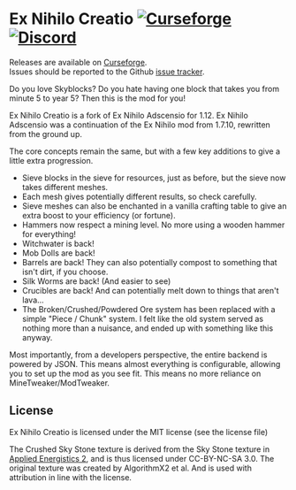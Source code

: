 # Ex Nihilo Creatio [![Curseforge](http://cf.way2muchnoise.eu/274456.svg "ExNihilo Creatio")](https://minecraft.curseforge.com/projects/ex-nihilo-creatio) [![Discord](https://img.shields.io/discord/495546952834875392.svg?style=flat&label=Discord&colorB=blue&logo=discord)](https://discord.gg/fPZhsZ8)

Releases are available on [Curseforge](https://minecraft.curseforge.com/projects/ex-nihilo-creatio).  
Issues should be reported to the Github [issue tracker](https://github.com/BloodWorkXGaming/ExNihiloCreatio/issues).

Do you love Skyblocks? Do you hate having one block that takes you from minute 5 to year 5? Then this is the mod for you!

Ex Nihilo Creatio is a fork of Ex Nihilo Adscensio for 1.12. Ex Nihilo Adscensio was a continuation of the Ex Nihilo mod from 1.7.10, rewritten from the ground up.

The core concepts remain the same, but with a few key additions to give a little extra progression.

* Sieve blocks in the sieve for resources, just as before, but the sieve now takes different meshes.
* Each mesh gives potentially different results, so check carefully.
* Sieve meshes can also be enchanted in a vanilla crafting table to give an extra boost to your efficiency (or fortune).
* Hammers now respect a mining level. No more using a wooden hammer for everything!
* Witchwater is back!
* Mob Dolls are back!
* Barrels are back! They can also potentially compost to something that isn't dirt, if you choose.
* Silk Worms are back! (And easier to see)
* Crucibles are back! And can potentially melt down to things that aren't lava...
* The Broken/Crushed/Powdered Ore system has been replaced with a simple "Piece / Chunk" system. I felt like the old system served as nothing more than a nuisance, and ended up with something like this anyway.

Most importantly, from a developers perspective, the entire backend is powered by JSON. This means almost everything is configurable, allowing you to set up the mod as you see fit. This means no more reliance on MineTweaker/ModTweaker.

## License
Ex Nihilo Creatio is licensed under the MIT license (see the license file)

The Crushed Sky Stone texture is derived from the Sky Stone texture in [Applied Energistics 2](https://github.com/AppliedEnergistics/Applied-Energistics-2), and is thus licensed under CC-BY-NC-SA 3.0. The original texture was created by AlgorithmX2 et al. And is used with attribution in line with the license.
